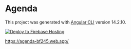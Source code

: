 # Agenda

This project was generated with [Angular CLI](https://github.com/angular/angular-cli) version 14.2.10.

[![Deploy to Firebase Hosting](https://github.com/nicolashornuel/agenda/actions/workflows/manual.yml/badge.svg)](https://github.com/nicolashornuel/agenda/actions/workflows/manual.yml)

https://agenda-bf245.web.app/

